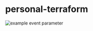 # personal-terraform
![example event parameter](https://github.com/github/docs/actions/workflows/terraform-plan.yml/badge.svg?branch=staging)